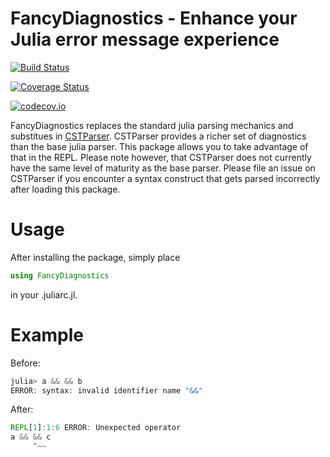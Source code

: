 # FancyDiagnostics - Enhance your Julia error message experience

[![Build Status](https://travis-ci.org/Keno/FancyDiagnostics.jl.svg?branch=master)](https://travis-ci.org/Keno/FancyDiagnostics.jl)

[![Coverage Status](https://coveralls.io/repos/Keno/FancyDiagnostics.jl/badge.svg?branch=master&service=github)](https://coveralls.io/github/Keno/FancyDiagnostics.jl?branch=master)

[![codecov.io](http://codecov.io/github/Keno/FancyDiagnostics.jl/coverage.svg?branch=master)](http://codecov.io/github/Keno/FancyDiagnostics.jl?branch=master)

FancyDiagnostics replaces the standard julia parsing mechanics and substitues in [CSTParser](https://github.com/ZacLN/CSTParser.jl).
CSTParser provides a richer set of diagnostics than the base julia parser. This package
allows you to take advantage of that in the REPL. Please note however, that CSTParser does not currently
have the same level of maturity as the base parser. Please file an issue on CSTParser if you encounter
a syntax construct that gets parsed incorrectly after loading this package.

# Usage

After installing the package, simply place

```julia
using FancyDiagnostics
```

in your .juliarc.jl.

# Example

Before:

```julia
julia> a && && b
ERROR: syntax: invalid identifier name "&&"
```

After:

```julia
REPL[1]:1:6 ERROR: Unexpected operator
a && && c
     ^~~
```